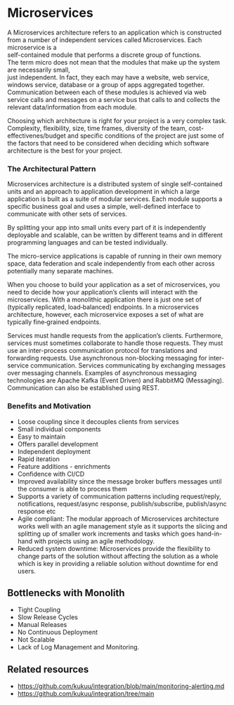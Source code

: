 # Microservices
A Microservices architecture refers to an application which is constructed from a 
number of independent services called Microservices. Each microservice is a  
self-contained module that performs a discrete group of functions.  
The term micro does not mean that the modules that make up the system are necessarily small,  
just independent. In fact, they each may have a website, web service, windows service, database or a group of apps aggregated together.  
Communication between each of these modules is achieved via web service calls and messages on a service bus that calls to and collects the relevant data/information from each module. 
 
 Choosing which architecture is right for your project is a very complex task. Complexity, flexibility, size, time frames, diversity of the team, cost-effectivenes/budget and specific conditions of the project are just some of the factors that need to be considered when deciding which software architecture is the best for your project. 

### The Architectural Pattern

Microservices architecture is a distributed system of single self-contained units and an approach to application development in which a large application is built as a suite of modular services. Each module supports a specific business goal and uses a simple, well-defined interface  to communicate with other sets of services. 

By splitting your app into small units every part of it is independently  deployable and scalable, can be written by different teams and in different programming languages and can be tested individually.
 
The micro-service  applications is capable of running in their own memory space, data  federation and scale independently from each other across potentially many separate machines. 

When you choose to build your application as a set of microservices, you need to decide how your application’s clients will interact with the microservices. With a monolithic application there is just one set of (typically replicated, load‑balanced) endpoints. In a microservices architecture, however, each microservice exposes a set of what are typically fine‑grained endpoints.

Services must handle requests from the application’s clients. Furthermore, services must sometimes collaborate to handle those requests. They must use an inter-process communication protocol for translations and forwarding requests. Use asynchronous non-blocking messaging for inter-service communication. Services communicating by exchanging messages over messaging channels. Examples of asynchronous messaging technologies are Apache Kafka (Event Driven) and RabbitMQ (Messaging). Communication can also be established using REST.



### Benefits and Motivation

- Loose coupling since it decouples clients from services
- Small individual components
- Easy to maintain
- Offers parallel development
- Independent deployment
- Rapid iteration
- Feature additions - enrichments
- Confidence with CI/CD
- Improved availability since the message broker buffers messages until the consumer is able to process them
- Supports a variety of communication patterns including request/reply, notifications, request/async response, publish/subscribe, publish/async response etc
- Agile compliant: The modular approach of Microservices architecture works well with an agile management style 
as it supports the slicing and splitting up of smaller work increments and tasks which goes hand-in-hand 
with projects using an agile methodology.
- Reduced system downtime: Microservices provide the flexibility to change parts of the solution 
without affecting the solution as a whole which is key in providing a reliable solution without
 downtime for end users.

## Bottlenecks with Monolith
- Tight Coupling
- Slow Release Cycles
- Manual Releases
- No Continuous Deployment
- Not Scalable
- Lack of Log Management and Monitoring.

## Related resources
- https://github.com/kukuu/integration/blob/main/monitoring-alerting.md
- https://github.com/kukuu/integration/tree/main
